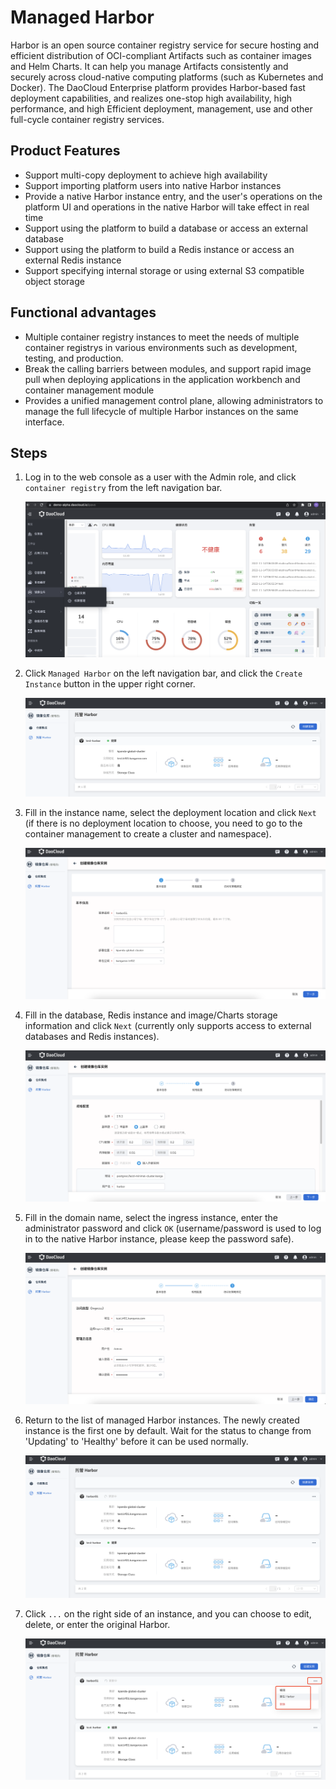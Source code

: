 # Managed Harbor

Harbor is an open source container registry service for secure hosting and efficient distribution of OCI-compliant Artifacts such as container images and Helm Charts. It can help you manage Artifacts consistently and securely across cloud-native computing platforms (such as Kubernetes and Docker). The DaoCloud Enterprise platform provides Harbor-based fast deployment capabilities, and realizes one-stop high availability, high performance, and high Efficient deployment, management, use and other full-cycle container registry services.

## Product Features

- Support multi-copy deployment to achieve high availability
- Support importing platform users into native Harbor instances
- Provide a native Harbor instance entry, and the user's operations on the platform UI and operations in the native Harbor will take effect in real time
- Support using the platform to build a database or access an external database
- Support using the platform to build a Redis instance or access an external Redis instance
- Support specifying internal storage or using external S3 compatible object storage

## Functional advantages

- Multiple container registry instances to meet the needs of multiple container registrys in various environments such as development, testing, and production.
- Break the calling barriers between modules, and support rapid image pull when deploying applications in the application workbench and container management module
- Provides a unified management control plane, allowing administrators to manage the full lifecycle of multiple Harbor instances on the same interface.

## Steps

1. Log in to the web console as a user with the Admin role, and click `container registry` from the left navigation bar.

    ![container registry](images/hosted01.png)

1. Click `Managed Harbor` on the left navigation bar, and click the `Create Instance` button in the upper right corner.

    ![Create instance](images/hosted02.png)

1. Fill in the instance name, select the deployment location and click `Next` (if there is no deployment location to choose, you need to go to the container management to create a cluster and namespace).

    ![Basic Information](images/hosted03.png)

1. Fill in the database, Redis instance and image/Charts storage information and click `Next` (currently only supports access to external databases and Redis instances).

    ![Specification configuration](images/hosted04.png)

1. Fill in the domain name, select the ingress instance, enter the administrator password and click `OK` (username/password is used to log in to the native Harbor instance, please keep the password safe).

    ![Access and Policy Binding](images/hosted05.png)

1. Return to the list of managed Harbor instances. The newly created instance is the first one by default. Wait for the status to change from 'Updating' to 'Healthy' before it can be used normally.

    ![Instance list](images/hosted06.png)

1. Click `...` on the right side of an instance, and you can choose to edit, delete, or enter the original Harbor.

    ![More Actions](images/hosted07.png)